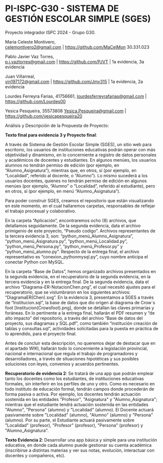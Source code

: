 # PI-ISPC-G30 - SISTEMA DE GESTIÓN ESCOLAR SIMPLE (SGES)
Proyecto integrador ISPC 2024 - Grupo G30.

Maria Celeste Montivero,	
celemontivero2@gmail.com |
https://github.com/MaCelMon	
30.331.023

Pablo Javier Vaz Torres,	
p.j.vaztorres@gmail.com	|
https://github.com/PJVT	| 1a evidencia, 3a evidencia

Juan Villarreal,	
vin197172@gmail.com	|
https://github.com/Jmv315 | 1a evidencia, 2a evidencia

Lourdes Ferreyra Farias, 41756661,
lourdesferreyrafarias@gmail.com	|
https://github.com/Lourdes00

Yesica Pesqueira, 35573808
Yesica.Pesqueira@gmail.com |
https://github.com/yesicapesqueira20

Análisis y Descripción de la Propuesta de Proyecto:

**Texto final para evidencia 3 y Proyecto final**:

A través de Sistema de Gestión Escolar Simple (SGES), un sitio web para escritorio, los usuarios de instituciones educativas podrán operar con más objetividad y dinamismo, en lo concerniente a registro de datos personales y académicos de docentes y estudiantes. En algunos menúes, los usuarios alumnos no tendrán permiso de edición (por ejemplo, en “Alumno_Asignatura”), mientras que, en otros, sí (por ejemplo, en “Localidad”, referido al docente, o “Alumno”). Lo mismo sucederá a los usuarios docentes, quienes no tendrán permiso de edición en algunos menúes (por ejemplo, “Alumno” o “Localidad”, referido al estudiante), pero en otros, sí (por ejemplo, en menú “Alumno_Asignatura”).

Para poder construir SGES, creamos el repositorio que están visualizando en este momento, en el cual hallaremos carpetas, responsables de reflejar el trabajo procesual y colaborativo.

En la carpeta “Aplicación”, encontraremos ocho (8) archivos, que detallamos seguidamente. De la segunda evidencia, data el archivo primigenio de este proyecto, “Pseudo codigo”. Archivos representantes de la tercera evidencia 3, son: “python_menú_Alumno_Asignatura”, “python_menú_Asignatura.py”, “python_menú_Localidad.py”, “python_menú_Persona.py”, “python_menú_Profesor.py” y “python_menú_alumno.py”. Respecto de la entrega final, el archivo representativo es “conexion_pythonmysql.py”, cuyo nombre anticipa el conectar Python con MySQL.

En la carpeta “Base de Datos”, hemos organizado archivos presentados en la segunda evidencia, en el recuperatorio de la segunda evidencia, en la tercera evidencia y en la entrega final. De la segunda evidencia, data el archivo “Diagrama-ER-NotacionChen.png”, el cual necesitó ajustes para el recuperatorio, que se vislumbraron en los siguientes archivos: “DiagramaER(Chen).svg”. En la evidencia 3, presentamos a SGES a través de “Institucion.sql”, la base de datos que dio origen al diagrama de Crow´s foot [Institucion(Crowsfoot).png], donde se detallan las claves primarias y foráneas. En lo pertinente a la entrega final, hallarán el PDF resumen y “de alto impacto” del repositorio, a través del archivo “Base de datos del proyecto, sus diagramas y SQL.pdf”, como también “institución creación de tablas y consultas.sql”, actividades solicitadas para la puesta en práctica de lo aprendido, para el proyecto final.

Antes de concluir esta descripción, no queremos dejar de destacar que en el apartado WIKI, hallarán todo lo concerniente a legislación provincial, nacional e internacional que regula el trabajo de programadores y desarrolladores, a través de situaciones hipotéticas y sus posibles soluciones con leyes, convenios y acuerdos pertinentes.

**Recuperatorio de evidencia 2**: Se tratará de una app que podrán emplear tanto los docentes como los estudiantes, de instituciones educativas formales, sin interferir en los perfiles de uno y otro. Como es necesario en todo instituto de educación formal, tendrán campos donde procederán de forma pasiva o activa. Por ejemplo, los docentes tendrán actuación sostenida en las entidades "Profesor", "Asignatura" y "Alumno_Asignatura"; mientras que el estudiante tendrá actuación sostenida en las entidades "Alumno", "Persona" (alumno) y "Localidad" (alumno). El Docente actuará pasivamente sobre "Localidad" (alumno), "Alumno" (alumno) y "Persona" (alumno). Por su parte, el Estudiante actuará pasivamente sobre "Localidad" (profesor), "Profesor" (profesor), "Persona" (profesor) y "Alumno_Asignatura".

**Texto Evidencia 2**:  Desarrollar una app básica y simple para una institución educativa, en donde cada alumno puede gestionar su cuenta académica (inscribirse a distintas materias y ver sus notas, evolución, interactuar con docentes y compañeros, etc). 
